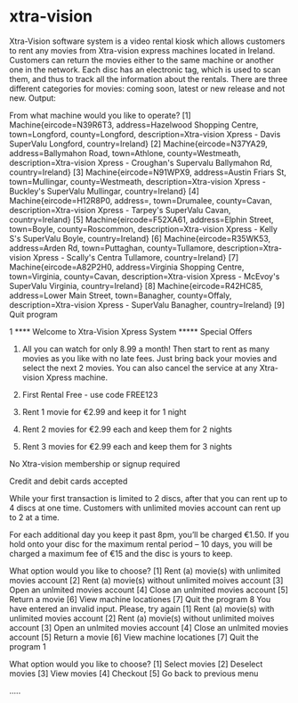 # xtra-vision
Xtra-Vision software system is a video rental kiosk which allows customers to rent any movies from Xtra-vision express machines located in Ireland. Customers can return the movies either to the same machine or another one in the network. Each disc has an electronic tag, which is used to scan them, and thus to track all the information about the rentals. There are three different categories for movies: coming soon, latest or new release and not new.
Output:

From what machine would you like to operate?
[1] Machine{eircode=N39R6T3, address=Hazelwood Shopping Centre, town=Longford, county=Longford, description=Xtra-vision Xpress - Davis SuperValu Longford, country=Ireland}
[2] Machine{eircode=N37YA29, address=Ballymahon Road, town=Athlone, county=Westmeath, description=Xtra-vision Xpress - Croughan's Supervalu Ballymahon Rd, country=Ireland}
[3] Machine{eircode=N91WPX9, address=Austin Friars St, town=Mullingar, county=Westmeath, description=Xtra-vision Xpress - Buckley's SuperValu Mullingar, country=Ireland}
[4] Machine{eircode=H12R8P0, address=, town=Drumalee, county=Cavan, description=Xtra-vision Xpress - Tarpey's SuperValu Cavan, country=Ireland}
[5] Machine{eircode=F52XA61, address=Elphin Street, town=Boyle, county=Roscommon, description=Xtra-vision Xpress - Kelly S's SuperValu Boyle, country=Ireland}
[6] Machine{eircode=R35WK53, address=Arden Rd, town=Puttaghan, county=Tullamore, description=Xtra-vision Xpress - Scally's Centra Tullamore, country=Ireland}
[7] Machine{eircode=A82P2H0, address=Virginia Shopping Centre, town=Virginia, county=Cavan, description=Xtra-vision Xpress - McEvoy's SuperValu Virginia, country=Ireland}
[8] Machine{eircode=R42HC85, address=Lower Main Street, town=Banagher, county=Offaly, description=Xtra-vision Xpress - SuperValu Banagher, country=Ireland}
[9] Quit program

1
**** Welcome to Xtra-Vision Xpress System *****
Special Offers

1. All you can watch for only 8.99 a month! Then start to rent as many
movies as you like with no late fees. Just bring back your movies and
select the next 2 movies. You can also cancel the service at any
Xtra-vision Xpress machine.

2. First Rental Free - use code FREE123

3. Rent 1 movie for €2.99 and keep it for 1 night

4. Rent 2 movies for €2.99 each and keep them for 2 nights

5. Rent 3 movies for €2.99 each and keep them for 3 nights

No Xtra-vision membership or signup required

Credit and debit cards accepted

While your first transaction is limited to 2 discs, after that you can 
rent up to 4 discs at one time. Customers with unlimited movies account 
can rent up to 2 at a time.

For each additional day you keep it past 8pm, you’ll be charged €1.50. If
you hold onto your disc for the maximum rental period – 10 days, you will
be charged a maximum fee of €15 and the disc is yours to keep.

What option would you like to choose?
[1] Rent (a) movie(s) with unlimited movies account
[2] Rent (a) movie(s) without unlimited moives account
[3] Open an unlmited movies account
[4] Close an unlmited movies account
[5] Return a movie
[6] View machine locationes
[7] Quit the program
8
You have entered an invalid input. Please, try again
[1] Rent (a) movie(s) with unlimited movies account
[2] Rent (a) movie(s) without unlimited moives account
[3] Open an unlmited movies account
[4] Close an unlmited movies account
[5] Return a movie
[6] View machine locationes
[7] Quit the program
1

What option would you like to choose?
[1] Select movies
[2] Deselect movies
[3] View movies
[4] Checkout
[5] Go back to previous menu

.....

